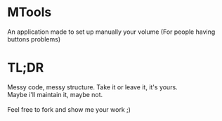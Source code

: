 # MTools
An application made to set up manually your volume (For people having buttons problems)

# TL;DR
Messy code, messy structure. Take it or leave it, it's yours. </br>
Maybe i'll maintain it, maybe not. </br></br>
Feel free to fork and show me your work ;)
